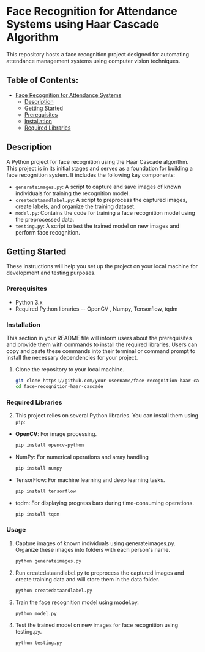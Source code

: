 #  Face Recognition for Attendance Systems using Haar Cascade Algorithm

This repository hosts a face recognition project designed for automating attendance management systems using computer vision techniques.

## Table of Contents:

- [Face Recognition for Attendance Systems](#project-name)
  - [Description](#description)
  - [Getting Started](#Getting-Started)
  - [Prerequisites](#Prerequisites)
  - [Installation](#installation)
  - [Required Libraries](#Required-Libraries)


## Description

A Python project for face recognition using the Haar Cascade algorithm. This project is in its initial stages and serves as a foundation for building a face recognition system. It includes the following key components:

- `generateimages.py`: A script to capture and save images of known individuals for training the recognition model.
- `createdataandlabel.py`: A script to preprocess the captured images, create labels, and organize the training dataset.
- `model.py`: Contains the code for training a face recognition model using the preprocessed data.
- `testing.py`: A script to test the trained model on new images and perform face recognition.

## Getting Started

These instructions will help you set up the project on your local machine for development and testing purposes.

### Prerequisites

- Python 3.x
- Required Python libraries -- OpenCV , Numpy, Tensorflow, tqdm

### Installation
This section in your README file will inform users about the prerequisites and provide them with commands to install the required libraries. Users can copy and paste these commands into their terminal or command prompt to install the necessary dependencies for your project.

1. Clone the repository to your local machine.

   ```bash
   git clone https://github.com/your-username/face-recognition-haar-cascade.git
   cd face-recognition-haar-cascade
### Required Libraries

2. This project relies on several Python libraries. You can install them using `pip`:

- **OpenCV**: For image processing.
   ```bash
   pip install opencv-python
- NumPy: For numerical operations and array handling
   ```bash
   pip install numpy
- TensorFlow: For machine learning and deep learning tasks.
   ```bash
   pip install tensorflow
- tqdm: For displaying progress bars during time-consuming operations.
   ```bash
   pip install tqdm

### Usage
1. Capture images of known individuals using generateimages.py. Organize these images into folders with each person's name.
   ```bash
   python generateimages.py
2. Run createdataandlabel.py to preprocess the captured images and create training data and will store them in the data folder.
   ```bash
   python createdataandlabel.py
3. Train the face recognition model using model.py.
   ```bash
   python model.py
4. Test the trained model on new images for face recognition using testing.py.
   ```bash
   python testing.py

